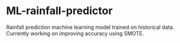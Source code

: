 # ML-rainfall-predictor

Rainfall prediction machine learning model trained on historical data. Currently working on improving accuracy using SMOTE.

